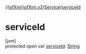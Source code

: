 //[iofXml](../../../index.md)/[iofXml.v2](../index.md)/[Service](index.md)/[serviceId](service-id.md)

# serviceId

[jvm]\
protected open var [serviceId](service-id.md): [String](https://docs.oracle.com/javase/8/docs/api/java/lang/String.html)
